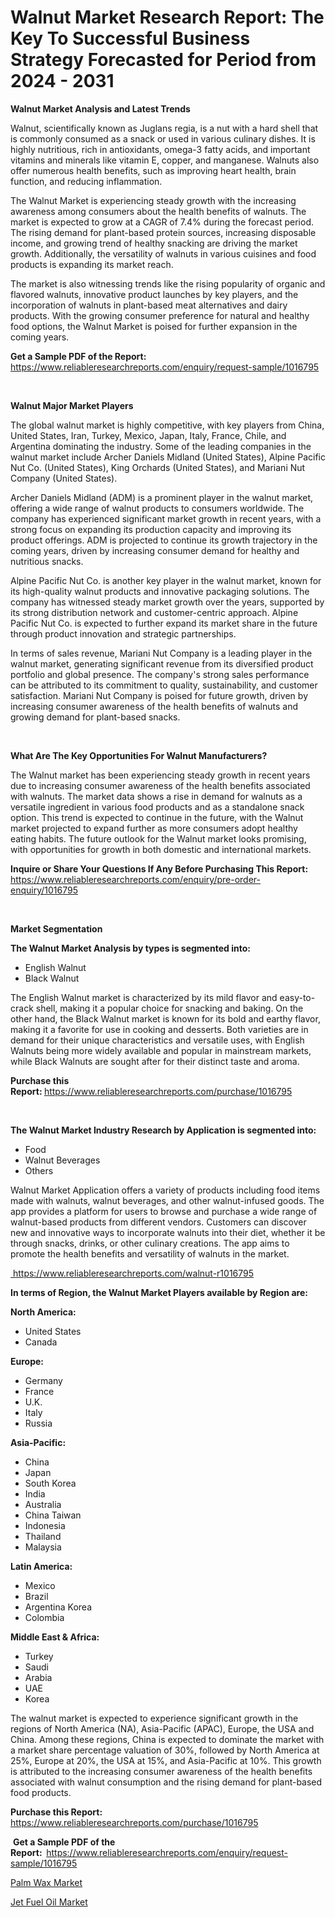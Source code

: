 <p><h1>Walnut Market Research Report: The Key To Successful Business Strategy Forecasted for Period from 2024 - 2031</h1></p><p><strong>Walnut Market Analysis and Latest Trends</strong></p>
<p><p>Walnut, scientifically known as Juglans regia, is a nut with a hard shell that is commonly consumed as a snack or used in various culinary dishes. It is highly nutritious, rich in antioxidants, omega-3 fatty acids, and important vitamins and minerals like vitamin E, copper, and manganese. Walnuts also offer numerous health benefits, such as improving heart health, brain function, and reducing inflammation.</p><p>The Walnut Market is experiencing steady growth with the increasing awareness among consumers about the health benefits of walnuts. The market is expected to grow at a CAGR of 7.4% during the forecast period. The rising demand for plant-based protein sources, increasing disposable income, and growing trend of healthy snacking are driving the market growth. Additionally, the versatility of walnuts in various cuisines and food products is expanding its market reach.</p><p>The market is also witnessing trends like the rising popularity of organic and flavored walnuts, innovative product launches by key players, and the incorporation of walnuts in plant-based meat alternatives and dairy products. With the growing consumer preference for natural and healthy food options, the Walnut Market is poised for further expansion in the coming years.</p></p>
<p><strong>Get a Sample PDF of the Report:&nbsp;</strong> <a href="https://www.reliableresearchreports.com/enquiry/request-sample/1016795">https://www.reliableresearchreports.com/enquiry/request-sample/1016795</a></p>
<p>&nbsp;</p>
<p><strong>Walnut Major Market Players</strong></p>
<p><p>The global walnut market is highly competitive, with key players from China, United States, Iran, Turkey, Mexico, Japan, Italy, France, Chile, and Argentina dominating the industry. Some of the leading companies in the walnut market include Archer Daniels Midland (United States), Alpine Pacific Nut Co. (United States), King Orchards (United States), and Mariani Nut Company (United States).</p><p>Archer Daniels Midland (ADM) is a prominent player in the walnut market, offering a wide range of walnut products to consumers worldwide. The company has experienced significant market growth in recent years, with a strong focus on expanding its production capacity and improving its product offerings. ADM is projected to continue its growth trajectory in the coming years, driven by increasing consumer demand for healthy and nutritious snacks.</p><p>Alpine Pacific Nut Co. is another key player in the walnut market, known for its high-quality walnut products and innovative packaging solutions. The company has witnessed steady market growth over the years, supported by its strong distribution network and customer-centric approach. Alpine Pacific Nut Co. is expected to further expand its market share in the future through product innovation and strategic partnerships.</p><p>In terms of sales revenue, Mariani Nut Company is a leading player in the walnut market, generating significant revenue from its diversified product portfolio and global presence. The company's strong sales performance can be attributed to its commitment to quality, sustainability, and customer satisfaction. Mariani Nut Company is poised for future growth, driven by increasing consumer awareness of the health benefits of walnuts and growing demand for plant-based snacks.</p></p>
<p>&nbsp;</p>
<p><strong>What Are The Key Opportunities For Walnut Manufacturers?</strong></p>
<p><p>The Walnut market has been experiencing steady growth in recent years due to increasing consumer awareness of the health benefits associated with walnuts. The market data shows a rise in demand for walnuts as a versatile ingredient in various food products and as a standalone snack option. This trend is expected to continue in the future, with the Walnut market projected to expand further as more consumers adopt healthy eating habits. The future outlook for the Walnut market looks promising, with opportunities for growth in both domestic and international markets.</p></p>
<p><strong>Inquire or Share Your Questions If Any Before Purchasing This Report:</strong> <a href="https://www.reliableresearchreports.com/enquiry/pre-order-enquiry/1016795">https://www.reliableresearchreports.com/enquiry/pre-order-enquiry/1016795</a></p>
<p>&nbsp;</p>
<p><strong>Market Segmentation</strong></p>
<p><strong>The Walnut Market Analysis by types is segmented into:</strong></p>
<p><ul><li>English Walnut</li><li>Black Walnut</li></ul></p>
<p><p>The English Walnut market is characterized by its mild flavor and easy-to-crack shell, making it a popular choice for snacking and baking. On the other hand, the Black Walnut market is known for its bold and earthy flavor, making it a favorite for use in cooking and desserts. Both varieties are in demand for their unique characteristics and versatile uses, with English Walnuts being more widely available and popular in mainstream markets, while Black Walnuts are sought after for their distinct taste and aroma.</p></p>
<p><strong>Purchase this Report:&nbsp;</strong><a href="https://www.reliableresearchreports.com/purchase/1016795">https://www.reliableresearchreports.com/purchase/1016795</a></p>
<p>&nbsp;</p>
<p><strong>The Walnut Market Industry Research by Application is segmented into:</strong></p>
<p><ul><li>Food</li><li>Walnut Beverages</li><li>Others</li></ul></p>
<p><p>Walnut Market Application offers a variety of products including food items made with walnuts, walnut beverages, and other walnut-infused goods. The app provides a platform for users to browse and purchase a wide range of walnut-based products from different vendors. Customers can discover new and innovative ways to incorporate walnuts into their diet, whether it be through snacks, drinks, or other culinary creations. The app aims to promote the health benefits and versatility of walnuts in the market.</p></p>
<p><a href="https://www.reliableresearchreports.com/walnut-r1016795">&nbsp;https://www.reliableresearchreports.com/walnut-r1016795</a></p>
<p><strong>In terms of Region, the Walnut Market Players available by Region are:</strong></p>
<p>
    <p> <strong> North America: </strong>
        <ul>
            <li>United States</li>
            <li>Canada</li>
        </ul>
        </p> 
    <p> <strong> Europe: </strong>
        <ul>
            <li>Germany</li>
            <li>France</li>
            <li>U.K.</li>
            <li>Italy</li>
            <li>Russia</li>
        </ul>
        </p> 
    <p> <strong> Asia-Pacific: </strong>
        <ul>
            <li>China</li>
            <li>Japan</li>
            <li>South Korea</li>
            <li>India</li>
            <li>Australia</li>
            <li>China Taiwan</li>
            <li>Indonesia</li>
            <li>Thailand</li>
            <li>Malaysia</li>
        </ul>
        </p> 
    <p> <strong> Latin America: </strong>
        <ul>
            <li>Mexico</li>
            <li>Brazil</li>
            <li>Argentina Korea</li>
            <li>Colombia</li>
        </ul>
        </p> 
    <p> <strong> Middle East & Africa: </strong>
        <ul>
            <li>Turkey</li>
            <li>Saudi</li>
            <li>Arabia</li>
            <li>UAE</li>
            <li>Korea</li>
        </ul>
    </p>
    </p>
<p><p>The walnut market is expected to experience significant growth in the regions of North America (NA), Asia-Pacific (APAC), Europe, the USA and China. Among these regions, China is expected to dominate the market with a market share percentage valuation of 30%, followed by North America at 25%, Europe at 20%, the USA at 15%, and Asia-Pacific at 10%. This growth is attributed to the increasing consumer awareness of the health benefits associated with walnut consumption and the rising demand for plant-based food products.</p></p>
<p><strong>Purchase this Report: </strong><a href="https://www.reliableresearchreports.com/purchase/1016795">https://www.reliableresearchreports.com/purchase/1016795</a></p>
<p>&nbsp;<strong>Get a Sample PDF of the Report:&nbsp;&nbsp;</strong><a href="https://www.reliableresearchreports.com/enquiry/request-sample/1016795">https://www.reliableresearchreports.com/enquiry/request-sample/1016795</a></p>
<p><strong></strong></p>
<p><p><a href="https://frill-swim-3cd.notion.site/Palm-Wax-Market-Size-Share-Trends-Analysis-Report-By-Application-Regional-Outlook-Competitive-S-2f2246c3911b4968b3d473862cd89898">Palm Wax Market</a></p><p><a href="https://gentle-editor-9db.notion.site/Jet-Fuel-Oil-Market-Dynamics-2024-2031-Also-about-Its-Market-Trends-Projections-and-Opportunities-ebd6f24758384273bdabdce0d5e47428">Jet Fuel Oil Market</a></p></p>